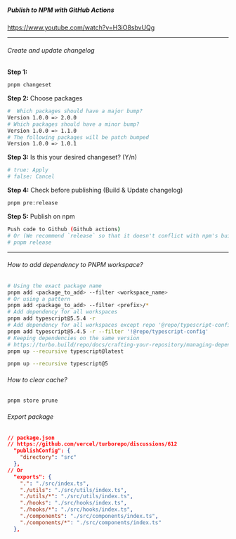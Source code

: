 ##### Publish to NPM with GitHub Actions

https://www.youtube.com/watch?v=H3iO8sbvUQg

---

###### Create and update changelog

**Step 1:**

```sh
pnpm changeset
```

**Step 2:** Choose packages

```sh
#  Which packages should have a major bump?
Version 1.0.0 => 2.0.0
# Which packages should have a minor bump?
Version 1.0.0 => 1.1.0
# The following packages will be patch bumped
Version 1.0.0 => 1.0.1
```

**Step 3:** Is this your desired changeset? (Y/n)

```sh
# true: Apply
# false: Cancel
```

**Step 4:** Check before publishing (Build & Update changelog)

```sh
pnpm pre:release
```

**Step 5:** Publish on npm

```sh
Push code to Github (Github actions)
# Or (We recommend `release` so that it doesn't conflict with npm's built-in `publish` script.)
# pnpm release
```

---

###### How to add dependency to PNPM workspace?

```sh
# Using the exact package name
pnpm add <package_to_add> --filter <workspace_name>
# Or using a pattern
pnpm add <package_to_add> --filter <prefix>/*
# Add dependency for all workspaces
pnpm add typescript@5.5.4 -r
# Add dependency for all workspaces except repo '@repo/typescript-config'
pnpm add typescript@5.4.5 -r --filter '!@repo/typescript-config'
# Keeping dependencies on the same version
# https://turbo.build/repo/docs/crafting-your-repository/managing-dependencies#keeping-dependencies-on-the-same-version
pnpm up --recursive typescript@latest

pnpm up --recursive typescript@5
```

###### How to clear cache?

```sh
pnpm store prune
```

###### Export package

```json
// package.json
// https://github.com/vercel/turborepo/discussions/612
  "publishConfig": {
    "directory": "src"
  },
// Or
  "exports": {
    ".": "./src/index.ts",
    "./utils": "./src/utils/index.ts",
    "./utils/*": "./src/utils/index.ts",
    "./hooks": "./src/hooks/index.ts",
    "./hooks/*": "./src/hooks/index.ts",
    "./components": "./src/components/index.ts",
    "./components/*": "./src/components/index.ts"
  },
```
